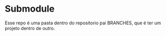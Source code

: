 # Submodule
Esse repo é uma pasta dentro do repositorio pai BRANCHES, que é ter um projeto dentro de outro.
